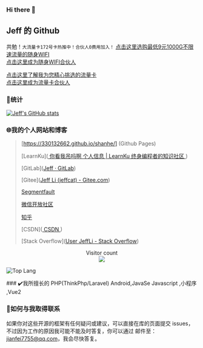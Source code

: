 ### Hi there 👋

<!--
**330132662/330132662** is a ✨ _special_ ✨ repository because its `README.md` (this file) appears on your GitHub profile.

Here are some ideas to get you started:

- 🔭 I’m currently working on ...
- 🌱 I’m currently learning ...
- 👯 I’m looking to collaborate on ...
- 🤔 I’m looking for help with ...
- 💬 Ask me about ...
- 📫 How to reach me: ...
- 😄 Pronouns: ...
- ⚡ Fun fact: ...
-->

## Jeff 的 Github

共勉！`大流量卡172号卡热推中！合伙人0费用加入！`
[点击这里选购最低9元1000G不限速流量的随身WIFI](https://h5.feilimao.cn/#/index/4888573cd7b4633b/1)  
[点击这里成为随身WIFI合伙人](https://sales.feilimao.cn/#/register_choose/4888573cd7b4633b)


[点击这里了解我为您精心挑选的流量卡](https://172.lot-ml.com/ProductEn/Index/ee934809c2efd89b)  
[点击这里成为流量卡合伙人](https://haoka.lot-ml.com/plugreg.html?agentid=60626)

### 🚀统计

[![Jeff's GitHub stats](https://github-readme-stats.vercel.app/api?username=330132662&show_icons=true)](https://github.com/330132662/)

### 🌐我的个人网站和博客

> [https://330132662.github.io/shanhe/] (Github Pages)
> 
> [LearnKu]([ 你看我吊吗啊 个人信息 | LearnKu 终身编程者的知识社区 ](https://learnku.com/users/22861))
> 
> [GitLab]([Jeff · GitLab](https://gitlab.com/330132662))
> 
> [Gitee]([Jeff Li (jeffcat) - Gitee.com](https://gitee.com/jeffcat))
> 
> [Segmentfault](https://segmentfault.com/u/jianfei)
> 
> [微信开放社区](https://developers.weixin.qq.com/community/personal/oCJUsw_IFAZhelnhbi2uEGnMzJGY)
> 
> [知乎](https://www.zhihu.com/people/jeffadmin)
> 
> [CSDN]([ CSDN ](https://blog.csdn.net/sdjianfei/))  
> 
> [Stack Overflow]([User JeffLi - Stack Overflow](https://stackoverflow.com/users/7377015/jeffli))

<p align="center"> 
  Visitor count<br>
  <img src="https://profile-counter.glitch.me/Paladinhanxiao/count.svg" />
</p>
<td align="center" valign="middle" width="50%">

![Top Lang](https://github-readme-stats.vercel.app/api/top-langs/?username=Paladinhanxiao&layout=compact)

</td>
###  ✔️我所擅长的  
PHP(ThinkPhp/Laravel)  
Android,JavaSe  
Javascript ,小程序  ,Vue2

### 📧如何与我取得联系

如果你对这些开源的框架有任何疑问或建议，可以直接在库的页面提交 issues，不过因为工作的原因我可能不能及时答复，你可以通过  邮件至：jianfei7755@qq.com，我会尽快答复。
